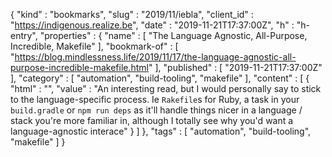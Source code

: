 {
  "kind" : "bookmarks",
  "slug" : "2019/11/iebla",
  "client_id" : "https://indigenous.realize.be",
  "date" : "2019-11-21T17:37:00Z",
  "h" : "h-entry",
  "properties" : {
    "name" : [ "The Language Agnostic, All-Purpose, Incredible, Makefile" ],
    "bookmark-of" : [ "https://blog.mindlessness.life/2019/11/17/the-language-agnostic-all-purpose-incredible-makefile.html" ],
    "published" : [ "2019-11-21T17:37:00Z" ],
    "category" : [ "automation", "build-tooling", "makefile" ],
    "content" : [ {
      "html" : "",
      "value" : "An interesting read, but I would personally say to stick to the language-specific process. Ie `Rakefile`s for Ruby, a task in your `build.gradle` or `npm run deps` as it'll handle things nicer in a language / stack you're more familiar in, although I totally see why you'd want a language-agnostic interace"
    } ]
  },
  "tags" : [ "automation", "build-tooling", "makefile" ]
}
